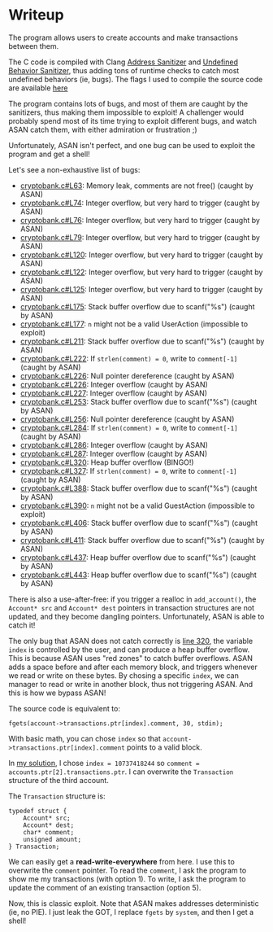# Writeup

The program allows users to create accounts and make transactions between them.

The C code is compiled with Clang [Address Sanitizer](https://clang.llvm.org/docs/AddressSanitizer.html) and [Undefined Behavior Sanitizer](https://clang.llvm.org/docs/UndefinedBehaviorSanitizer.html), thus adding tons of runtime checks to catch most undefined behaviors (ie, bugs). The flags I used to compile the source code are available [here](../Dockerfile#L19)

The program contains lots of bugs, and most of them are caught by the sanitizers, thus making them impossible to exploit! A challenger would probably spend most of its time trying to exploit different bugs, and watch ASAN catch them, with either admiration or frustration ;)

Unfortunately, ASAN isn't perfect, and one bug can be used to exploit the program and get a shell!

Let's see a non-exhaustive list of bugs:
* [cryptobank.c#L63](../src/cryptobank.c#L63): Memory leak, comments are not free() (caught by ASAN)
* [cryptobank.c#L74](../src/cryptobank.c#L74): Integer overflow, but very hard to trigger (caught by ASAN)
* [cryptobank.c#L76](../src/cryptobank.c#L76): Integer overflow, but very hard to trigger (caught by ASAN)
* [cryptobank.c#L79](../src/cryptobank.c#L79): Integer overflow, but very hard to trigger (caught by ASAN)
* [cryptobank.c#L120](../src/cryptobank.c#L120): Integer overflow, but very hard to trigger (caught by ASAN)
* [cryptobank.c#L122](../src/cryptobank.c#L122): Integer overflow, but very hard to trigger (caught by ASAN)
* [cryptobank.c#L125](../src/cryptobank.c#L125): Integer overflow, but very hard to trigger (caught by ASAN)
* [cryptobank.c#L175](../src/cryptobank.c#L175): Stack buffer overflow due to scanf("%s") (caught by ASAN)
* [cryptobank.c#L177](../src/cryptobank.c#L177): `n` might not be a valid UserAction (impossible to exploit)
* [cryptobank.c#L211](../src/cryptobank.c#L211): Stack buffer overflow due to scanf("%s") (caught by ASAN)
* [cryptobank.c#L222](../src/cryptobank.c#L222): If `strlen(comment) = 0`, write to `comment[-1]` (caught by ASAN)
* [cryptobank.c#L226](../src/cryptobank.c#L226): Null pointer dereference (caught by ASAN)
* [cryptobank.c#L226](../src/cryptobank.c#L226): Integer overflow (caught by ASAN)
* [cryptobank.c#L227](../src/cryptobank.c#L227): Integer overflow (caught by ASAN)
* [cryptobank.c#L253](../src/cryptobank.c#L253): Stack buffer overflow due to scanf("%s") (caught by ASAN)
* [cryptobank.c#L256](../src/cryptobank.c#L256): Null pointer dereference (caught by ASAN)
* [cryptobank.c#L284](../src/cryptobank.c#L284): If `strlen(comment) = 0`, write to `comment[-1]` (caught by ASAN)
* [cryptobank.c#L286](../src/cryptobank.c#L286): Integer overflow (caught by ASAN)
* [cryptobank.c#L287](../src/cryptobank.c#L287): Integer overflow (caught by ASAN)
* [cryptobank.c#L320](../src/cryptobank.c#L320): Heap buffer overflow (BINGO!)
* [cryptobank.c#L327](../src/cryptobank.c#L327): If `strlen(comment) = 0`, write to `comment[-1]` (caught by ASAN)
* [cryptobank.c#L388](../src/cryptobank.c#L388): Stack buffer overflow due to scanf("%s") (caught by ASAN)
* [cryptobank.c#L390](../src/cryptobank.c#L390): `n` might not be a valid GuestAction (impossible to exploit)
* [cryptobank.c#L406](../src/cryptobank.c#L406): Stack buffer overflow due to scanf("%s") (caught by ASAN)
* [cryptobank.c#L411](../src/cryptobank.c#L411): Stack buffer overflow due to scanf("%s") (caught by ASAN)
* [cryptobank.c#L437](../src/cryptobank.c#L437): Heap buffer overflow due to scanf("%s") (caught by ASAN)
* [cryptobank.c#L443](../src/cryptobank.c#L443): Heap buffer overflow due to scanf("%s") (caught by ASAN)

There is also a use-after-free: if you trigger a realloc in `add_account()`, the `Account* src` and `Account* dest` pointers in transaction structures are not updated, and they become dangling pointers. Unfortunately, ASAN is able to catch it!

The only bug that ASAN does not catch correctly is [line 320](../src/cryptobank.c#L320), the variable `index` is controlled by the user, and can produce a heap buffer overflow. This is because ASAN uses "red zones" to catch buffer overflows. ASAN adds a space before and after each memory block, and triggers whenever we read or write on these bytes. By chosing a specific `index`, we can manager to read or write in another block, thus not triggering ASAN. And this is how we bypass ASAN!

The source code is equivalent to:
```
fgets(account->transactions.ptr[index].comment, 30, stdin);
```

With basic math, you can chose `index` so that `account->transactions.ptr[index].comment` points to a valid block.

In [my solution](exploit.py), I chose `index = 10737418244` so `comment = accounts.ptr[2].transactions.ptr`. I can overwrite the `Transaction` structure of the third account.

The `Transaction` structure is:
```
typedef struct {
    Account* src;
    Account* dest;
    char* comment;
    unsigned amount;
} Transaction;
```

We can easily get a **read-write-everywhere** from here. I use this to overwrite the `comment` pointer. To read the `comment`, I ask the program to show me my transactions (with option 1). To write, I ask the program to update the comment of an existing transaction (option 5).

Now, this is classic exploit. Note that ASAN makes addresses deterministic (ie, no PIE). I just leak the GOT, I replace `fgets` by `system`, and then I get a shell!
